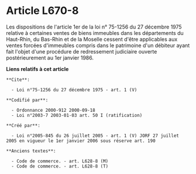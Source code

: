 # Article L670-8

Les dispositions de l'article 1er de la loi n° 75-1256 du 27 décembre 1975 relative à certaines ventes de biens immeubles
dans les départements du Haut-Rhin, du Bas-Rhin et de la Moselle cessent d'être applicables aux ventes forcées d'immeubles
compris dans le patrimoine d'un débiteur ayant fait l'objet d'une procédure de redressement judiciaire ouverte
postérieurement au 1er janvier 1986.

**Liens relatifs à cet article**

	**Cite**:

	  - Loi n°75-1256 du 27 décembre 1975 - art. 1 (V)

	**Codifié par**:

	  - Ordonnance 2000-912 2000-09-18
	  - Loi n°2003-7 2003-01-03 art. 50 I (ratification)

	**Créé par**:

	  - Loi n°2005-845 du 26 juillet 2005 - art. 1 (V) JORF 27 juillet 2005 en vigueur le 1er janvier 2006 sous réserve art. 190

	**Anciens textes**:

	  - Code de commerce. - art. L628-8 (M)
	  - Code de commerce. - art. L628-8 (T)
